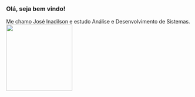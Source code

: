 ### Olá, seja bem vindo!
<div>
  Me chamo José Inadilson e estudo Análise e Desenvolvimento de Sistemas.
</div>

<div>
  <a href="https://github.com/Junior337">
 
 <img height="180em" src="https://github-readme-stats-sigma-five.vercel.app/api?username=Junior337&theme=vue-dark&show_icons=true"/>
 
  </a>
</div>


